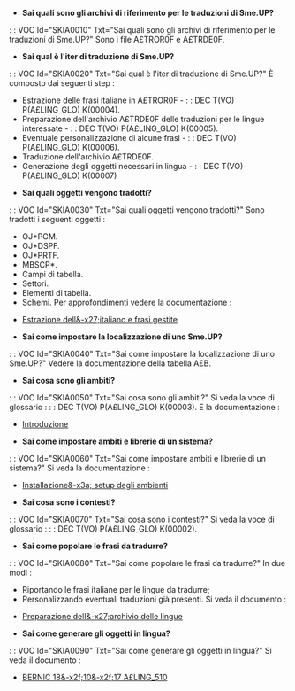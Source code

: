- **Sai quali sono gli archivi di riferimento per le traduzioni di Sme.UP?**

 :  : VOC Id="SKIA0010" Txt="Sai quali sono gli archivi di riferimento per le traduzioni di Sme.UP?"
Sono i file A£TROR0F e A£TRDE0F.

- **Sai qual è l'iter di traduzione di Sme.UP?**

 :  : VOC Id="SKIA0020" Txt="Sai qual è l'iter di traduzione di Sme.UP?"
È composto dai seguenti step : 
* Estrazione delle frasi italiane in A£TROR0F -  :  : DEC T(VO) P(A£LING_GLO) K(00004).
* Preparazione dell'archivio A£TRDE0F delle traduzioni per le lingue interessate -  :  : DEC T(VO) P(A£LING_GLO) K(00005).
* Eventuale personalizzazione di alcune frasi -  :  : DEC T(VO) P(A£LING_GLO) K(00006).
* Traduzione dell'archivio A£TRDE0F.
* Generazione degli oggetti necessari in lingua -  :  : DEC T(VO) P(A£LING_GLO) K(00007)

- **Sai quali oggetti vengono tradotti?**

 :  : VOC Id="SKIA0030" Txt="Sai quali oggetti vengono tradotti?"
Sono tradotti i seguenti oggetti : 
* OJ*PGM.
* OJ*DSPF.
* OJ*PRTF.
* MBSCP*.
* Campi di tabella.
* Settori.
* Elementi di tabella.
* Schemi.
Per approfondimenti vedere la documentazione : 
- [Estrazione dell&-x27;italiano e frasi gestite](Sorgenti/DOC/TA/B£AMO/A£LING_210)

- **Sai come impostare la localizzazione di uno Sme.UP?**

 :  : VOC Id="SKIA0040" Txt="Sai come impostare la localizzazione di uno Sme.UP?"
Vedere la documentazione della tabella A£B.

- **Sai cosa sono gli ambiti?**

 :  : VOC Id="SKIA0050" Txt="Sai cosa sono gli ambiti?"
Si veda la voce di glossario : 
 :  : DEC T(VO) P(A£LING_GLO) K(00003).
E la documentazione : 
- [Introduzione](Sorgenti/DOC/TA/B£AMO/A£LING_010)

- **Sai come impostare ambiti e librerie di un sistema?**

 :  : VOC Id="SKIA0060" Txt="Sai come impostare ambiti e librerie di un sistema?"
Si veda la documentazione : 
- [Installazione&-x3a; setup degli ambienti](Sorgenti/DOC/TA/B£AMO/A£LING_110)

- **Sai cosa sono i contesti?**

 :  : VOC Id="SKIA0070" Txt="Sai cosa sono i contesti?"
Si veda la voce di glossario : 
 :  : DEC T(VO) P(A£LING_GLO) K(00002).

- **Sai come popolare le frasi da tradurre?**

 :  : VOC Id="SKIA0080" Txt="Sai come popolare le frasi da tradurre?"
In due modi : 
* Riportando le frasi italiane per le lingue da tradurre;
* Personalizzando eventuali traduzioni già presenti.
Si veda il documento : 
- [Preparazione dell&-x27;archivio delle lingue](Sorgenti/DOC/TA/B£AMO/A£LING_310)

- **Sai come generare gli oggetti in lingua?**

 :  : VOC Id="SKIA0090" Txt="Sai come generare gli oggetti in lingua?"
Si veda il documento : 
- [BERNIC 18&-x2f;10&-x2f;17 A£LING_510](Sorgenti/DOC/TA/B£AMO/A£LING_510)

